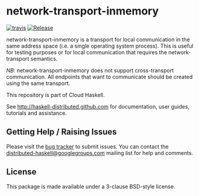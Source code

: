 # network-transport-inmemory
[![travis](https://secure.travis-ci.org/haskell-distributed/network-transport-inmemory.svg)](http://travis-ci.org/haskell-distributed/network-transport-inmemory)
[![Release](https://img.shields.io/hackage/v/network-transport-inmemory.svg)](http://hackage.haskell.org/package/network-transport-inmemory)

network-transport-inmemory is a transport for local
communication in the same address space (i.e. a single operating system process). This is useful for testing purposes or for local communication that requires the network-transport semantics.

*NB*: network-transport-inmemory does not support cross-transport
communication. All endpoints that want to communicate should be created using
the same transport.


This repository is part of Cloud Haskell.

See http://haskell-distributed.github.com for documentation, user guides,
tutorials and assistance.

## Getting Help / Raising Issues

Please visit the [bug tracker](https://github.com/haskell-distributed/network-transport-inmemory/issues) to submit issues. You can contact the distributed-haskell@googlegroups.com mailing list for help and comments.

## License

This package is made available under a 3-clause BSD-style license.


